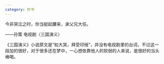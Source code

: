 ```yaml
---
category: 抄书
---
```


今非哭泣之时，你当挺起腰来，承父兄大任。

——孙策  电视剧〈三国演义〉

《三国演义》小说原文是“权大哭，拜受印绶”，并没有电视剧里的台词，不过这一段加的很好，对于很多还在梦中，一心想依靠他人的软弱的人来说，是很好的当头棒喝。

